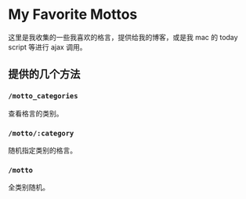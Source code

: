 # My Favorite Mottos

这里是我收集的一些我喜欢的格言，提供给我的博客，或是我 mac 的 today script 等进行 ajax 调用。

## 提供的几个方法

### `/motto_categories`

查看格言的类别。

### `/motto/:category`

随机指定类别的格言。

### `/motto`

全类别随机。





